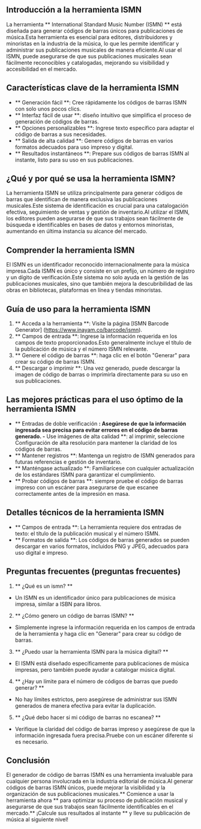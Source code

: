 ## Introducción a la herramienta ISMN

La herramienta ** International Standard Music Number (ISMN) ** está diseñada para generar códigos de barras únicos para publicaciones de música.Esta herramienta es esencial para editores, distribuidores y minoristas en la industria de la música, lo que les permite identificar y administrar sus publicaciones musicales de manera eficiente.Al usar el ISMN, puede asegurarse de que sus publicaciones musicales sean fácilmente reconocibles y catalogadas, mejorando su visibilidad y accesibilidad en el mercado.

## Características clave de la herramienta ISMN

- ** Generación fácil **: Cree rápidamente los códigos de barras ISMN con solo unos pocos clics.
- ** Interfaz fácil de usar **: diseño intuitivo que simplifica el proceso de generación de códigos de barras.
- ** Opciones personalizables **: Ingrese texto específico para adaptar el código de barras a sus necesidades.
- ** Salida de alta calidad **: Genere códigos de barras en varios formatos adecuados para uso impreso y digital.
- ** Resultados instantáneos **: Prepare sus códigos de barras ISMN al instante, listo para su uso en sus publicaciones.

## ¿Qué y por qué se usa la herramienta ISMN?

La herramienta ISMN se utiliza principalmente para generar códigos de barras que identifican de manera exclusiva las publicaciones musicales.Este sistema de identificación es crucial para una catalogación efectiva, seguimiento de ventas y gestión de inventario.Al utilizar el ISMN, los editores pueden asegurarse de que sus trabajos sean fácilmente de búsqueda e identificables en bases de datos y entornos minoristas, aumentando en última instancia su alcance del mercado.

## Comprender la herramienta ISMN

El ISMN es un identificador reconocido internacionalmente para la música impresa.Cada ISMN es único y consiste en un prefijo, un número de registro y un dígito de verificación.Este sistema no solo ayuda en la gestión de las publicaciones musicales, sino que también mejora la descubribilidad de las obras en bibliotecas, plataformas en línea y tiendas minoristas.

## Guía de uso para la herramienta ISMN

1. ** Acceda a la herramienta **: Visite la página [ISMN Barcode Generator] (https://www.inayam.co/barcode/ismn).
2. ** Campos de entrada **: Ingrese la información requerida en los campos de texto proporcionados.Esto generalmente incluye el título de la publicación de música y el número ISMN relevante.
3. ** Genere el código de barras **: haga clic en el botón "Generar" para crear su código de barras ISMN.
4. ** Descargar o imprimir **: Una vez generado, puede descargar la imagen de código de barras o imprimirla directamente para su uso en sus publicaciones.

## Las mejores prácticas para el uso óptimo de la herramienta ISMN

- ** Entradas de doble verificación **: Asegúrese de que la información ingresada sea precisa para evitar errores en el código de barras generado.
-** Use imágenes de alta calidad **: al imprimir, seleccione Configuración de alta resolución para mantener la claridad de los códigos de barras.
- ** Mantener registros **: Mantenga un registro de ISMN generados para futuras referencias e gestión de inventario.
- ** Manténgase actualizado **: Familiarícese con cualquier actualización de los estándares ISMN para garantizar el cumplimiento.
- ** Probar códigos de barras **: siempre pruebe el código de barras impreso con un escáner para asegurarse de que escanee correctamente antes de la impresión en masa.

## Detalles técnicos de la herramienta ISMN

- ** Campos de entrada **: La herramienta requiere dos entradas de texto: el título de la publicación musical y el número ISMN.
- ** Formatos de salida **: Los códigos de barras generados se pueden descargar en varios formatos, incluidos PNG y JPEG, adecuados para uso digital e impreso.

## Preguntas frecuentes (preguntas frecuentes)

1. ** ¿Qué es un ismn? **
- Un ISMN es un identificador único para publicaciones de música impresa, similar a ISBN para libros.

2. ** ¿Cómo genero un código de barras ISMN? **
- Simplemente ingrese la información requerida en los campos de entrada de la herramienta y haga clic en "Generar" para crear su código de barras.

3. ** ¿Puedo usar la herramienta ISMN para la música digital? **
- El ISMN está diseñado específicamente para publicaciones de música impresas, pero también puede ayudar a catalogar música digital.

4. ** ¿Hay un límite para el número de códigos de barras que puedo generar? **
- No hay límites estrictos, pero asegúrese de administrar sus ISMN generados de manera efectiva para evitar la duplicación.

5. ** ¿Qué debo hacer si mi código de barras no escanea? **
- Verifique la claridad del código de barras impreso y asegúrese de que la información ingresada fuera precisa.Pruebe con un escáner diferente si es necesario.

## Conclusión

El generador de código de barras ISMN es una herramienta invaluable para cualquier persona involucrada en la industria editorial de música.Al generar códigos de barras ISMN únicos, puede mejorar la visibilidad y la organización de sus publicaciones musicales.** Comience a usar la herramienta ahora ** para optimizar su proceso de publicación musical y asegurarse de que sus trabajos sean fácilmente identificables en el mercado.** ¡Calcule sus resultados al instante ** y lleve su publicación de música al siguiente nivel!
